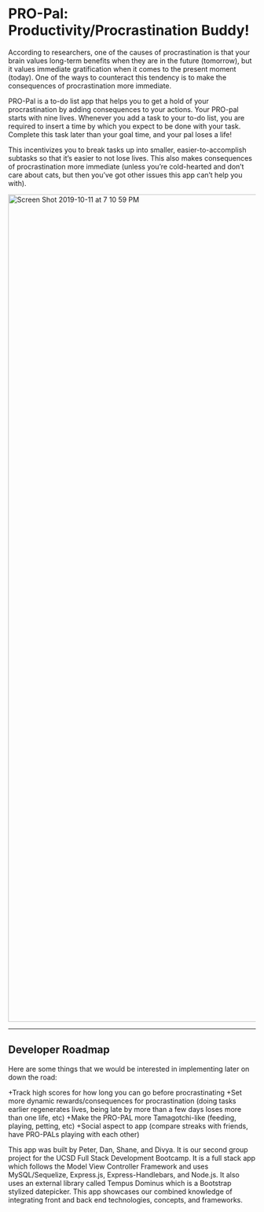 # PRO-Pal: Productivity/Procrastination Buddy!

According to researchers, one of the causes of procrastination is that your brain values long-term benefits when they are in the future (tomorrow), but it values immediate gratification when it comes to the present moment (today). One of the ways to counteract this tendency is to make the consequences of procrastination more immediate.

PRO-Pal is a to-do list app that helps you to get a hold of your procrastination by adding consequences to your actions. Your PRO-pal starts with nine lives. Whenever you add a task to your to-do list, you are required to insert a time by which you expect to be done with your task. Complete this task later than your goal time, and your pal loses a life!

This incentivizes you to break tasks up into smaller, easier-to-accomplish subtasks so that it’s easier to not lose lives. This also makes consequences of procrastination more immediate (unless you’re cold-hearted and don’t care about cats, but then you’ve got other issues this app can’t help you with).

<img width="1680" alt="Screen Shot 2019-10-11 at 7 10 59 PM" src="https://user-images.githubusercontent.com/50184318/66693165-eaae1600-ec5a-11e9-8c33-3fad86d6ccf5.png">

- - -

## Developer Roadmap

Here are some things that we would be interested in implementing later on down the road:

+Track high scores for how long you can go before procrastinating
+Set more dynamic rewards/consequences for procrastination (doing tasks earlier regenerates lives, being late by more than a few days loses more than one life, etc)
+Make the PRO-PAL more Tamagotchi-like (feeding, playing, petting, etc)
+Social aspect to app (compare streaks with friends, have PRO-PALs playing with each other)


This app was built by Peter, Dan, Shane, and Divya. It is our second group project for the UCSD Full Stack Development Bootcamp. It is a full stack app which follows the Model View Controller Framework and uses MySQL/Sequelize, Express.js, Express-Handlebars, and Node.js. It also uses an external library called Tempus Dominus which is a Bootstrap stylized datepicker. This app showcases our combined knowledge of integrating front and back end technologies, concepts, and frameworks.
